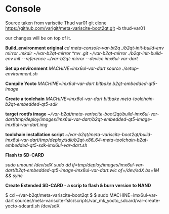 # Console
Source taken from variscite Thud var01
   git clone https://github.com/varigit/meta-variscite-boot2qt.git -b thud-var01

   our changes will be on top of it.
   
  **Build_environment original**
  *cd meta-console-var-bt2q*
  *./b2qt-init-build-env mirror* 
  *.mkdir ~/var-b2qt-mirror*
  *mv *.git ~/var-b2qt-mirror*
  *./b2qt-init-build-env init --reference ~/var-b2qt-mirror --device imx6ul-var-dart*

  **Set up environment**
  *MACHINE=imx6ul-var-dart source ./setup-environment.sh*

  **Compile Yocto**
  *MACHINE=imx6ul-var-dart bitbake b2qt-embedded-qt5-image*

  **Create a toolchain**
  *MACHINE=imx6ul-var-dart bitbake meta-toolchain-b2qt-embedded-qt5-sdk*

  **target rootfs image**
  *~/var-b2qt/meta-variscite-boot2qt/build-imx6ul-var-dart/tmp/deploy/images/imx6ul-var-dart/b2qt-embedded-qt5-image-imx6ul-var-dart.img*

  **toolchain installation script**
  *~/var-b2qt/meta-variscite-boot2qt/build-imx6ul-var-dart/tmp/deploy/sdk/b2qt-x86_64-meta-toolchain-b2qt-embedded-qt5-sdk-imx6ul-var-dart.sh*

  **Flash to SD-CARD**

  *sudo umount /dev/sdX*
  *sudo dd if=tmp/deploy/images/imx6ul-var-dart/b2qt-embedded-qt5-image-imx6ul-var-dart.wic of=/dev/sdX bs=1M && sync*

  **Create Extended SD-CARD   -  a scrip to flash & burn version to NAND**

  $ cd ~/var-b2qt/meta-variscite-boot2qt
  $ $ sudo MACHINE=imx6ul-var-dart sources/meta-variscite-fslc/scripts/var_mk_yocto_sdcard/var-create-yocto-sdcard.sh /dev/sdX
